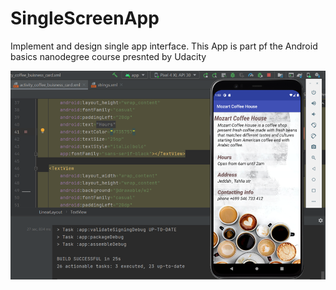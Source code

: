 # SingleScreenApp
Implement and design single app interface. This App is part pf the Android basics nanodegree course presnted by Udacity

![screenshot](https://github.com/abeerqqq/SingleScreenApp/blob/main/Picture4.png)



